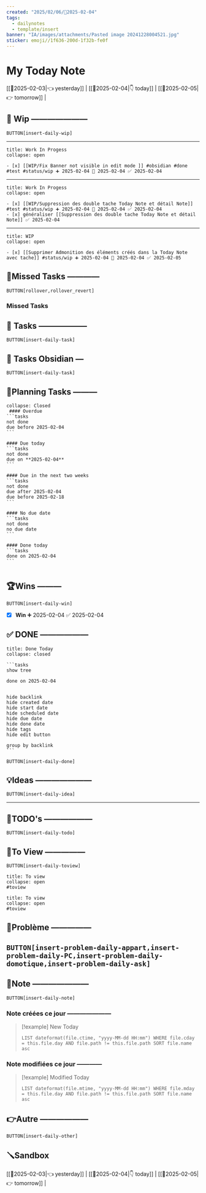```yaml
---
created: "2025/02/06/📒2025-02-04"
tags:
  - dailynotes
  - template/insert
banner: "IA/images/attachments/Pasted image 20241228004521.jpg"
sticker: emoji//1f636-200d-1f32b-fe0f
---
```

# My Today Note

[[📒2025-02-03|👈 yesterday]] | [[📒2025-02-04|👇 today]] | [[📒2025-02-05|👉 tomorrow]] |

## 🚧 Wip ———————

`BUTTON[insert-daily-wip]`

 ---
 
`````ad-example
title: Work In Progess
collapse: open

- [x] [[WIP/Fix Banner not visible in edit mode ]] #obsidian #done #test #status/wip ➕ 2025-02-04 🛫 2025-02-04 ✅ 2025-02-04

`````
 ---
 
`````ad-example
title: Work In Progess
collapse: open

- [x] [[WIP/Suppression des double tache Today Note et détail Note]] #test #status/wip ➕ 2025-02-04 🛫 2025-02-04 ✅ 2025-02-04
- [x] généraliser [[Suppression des double tache Today Note et détail Note]] ✅ 2025-02-04

`````
 ---
 
`````ad-example
title: WIP
collapse: open

- [x] [[Supprimer Admonition des éléments créés dans la Today Note avec tache]] #status/wip ➕ 2025-02-04 🛫 2025-02-04 ✅ 2025-02-05

`````



## 🥷Missed Tasks ————

`BUTTON[rollover,rollover_revert]`

### Missed Tasks




## 🚀 Tasks ——————

 `BUTTON[insert-daily-task]`
 
 

## 🚀 Tasks Obsidian — 

`BUTTON[insert-daily-task]`



## 📅Planning Tasks ———

``````ad-cite
collapse: Closed
 #### Overdue
```tasks
not done
due before 2025-02-04
```

#### Due today
```tasks
not done
due on **2025-02-04**
```

#### Due in the next two weeks
```tasks
not done
due after 2025-02-04
due before 2025-02-18
```

#### No due date
```tasks
not done
no due date
```

#### Done today
```tasks
done on 2025-02-04
```


``````

## 🏆Wins ———

`BUTTON[insert-daily-win]`

 - [x] **Win**  ➕ 2025-02-04 ✅ 2025-02-04

## ✅ DONE ——————

``````ad-tip
title: Done Today
collapse: closed

```tasks
show tree 

done on 2025-02-04


hide backlink
hide created date
hide start date
hide scheduled date
hide due date
hide done date
hide tags
hide edit button

group by backlink
```

``````

 `BUTTON[insert-daily-done]`
 


## 💡Ideas ———————

 `BUTTON[insert-daily-idea]`

 ---
 
## 📎TODO's ——————

`BUTTON[insert-daily-todo]`



## 👀To View —————

`BUTTON[insert-daily-toview]`

 
`````ad-important
title: To view
collapse: open
#toview 

`````
 
`````ad-important
title: To view
collapse: open
#toview 

`````




## 🚨Problème —————

`BUTTON[insert-problem-daily-appart,insert-problem-daily-PC,insert-problem-daily-domotique,insert-problem-daily-ask]`
 ---
 
 
 

## 📝Note ———————

`BUTTON[insert-daily-note]`


### Note créées ce jour ———————
> [!example] New Today
> ```dataview
> LIST dateformat(file.ctime, "yyyy-MM-dd HH:mm") WHERE file.cday = this.file.day AND file.path != this.file.path SORT file.name asc
> ```
> 
### Note modifiées ce jour ————
> [!example] Modified Today
> ```dataview 
> LIST dateformat(file.mtime, "yyyy-MM-dd HH:mm") WHERE file.mday = this.file.day AND file.path != this.file.path SORT file.name asc
> ```
> 


## 👉Autre ——————

`BUTTON[insert-daily-other]`


## 🪛Sandbox 







[[📒2025-02-03|👈 yesterday]] | [[📒2025-02-04|👇 today]] | [[📒2025-02-05|👉 tomorrow]] |
